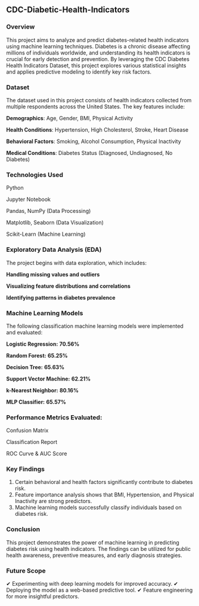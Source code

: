## CDC-Diabetic-Health-Indicators

### Overview

This project aims to analyze and predict diabetes-related health indicators using machine learning techniques. Diabetes is a chronic disease affecting millions of individuals worldwide, and understanding its health indicators is crucial for early detection and prevention. By leveraging the CDC Diabetes Health Indicators Dataset, this project explores various statistical insights and applies predictive modeling to identify key risk factors.

### Dataset

The dataset used in this project consists of health indicators collected from multiple respondents across the United States. The key features include:

**Demographics**: Age, Gender, BMI, Physical Activity

**Health Conditions**: Hypertension, High Cholesterol, Stroke, Heart Disease

**Behavioral Factors**: Smoking, Alcohol Consumption, Physical Inactivity

**Medical Conditions**: Diabetes Status (Diagnosed, Undiagnosed, No Diabetes)

### Technologies Used

Python

Jupyter Notebook

Pandas, NumPy (Data Processing)

Matplotlib, Seaborn (Data Visualization)

Scikit-Learn (Machine Learning)

### Exploratory Data Analysis (EDA)

The project begins with data exploration, which includes:

**Handling missing values and outliers**

**Visualizing feature distributions and correlations**

**Identifying patterns in diabetes prevalence**

### Machine Learning Models

The following classification machine learning models were implemented and evaluated:

**Logistic Regression:**	**70.56%**

**Random Forest:** **65.25%**

**Decision Tree:** **65.63%**

**Support Vector Machine:** **62.21%**

**k-Nearest Neighbor:** **80.16%**

**MLP Classifier:** **65.57%**

### Performance Metrics Evaluated:

Confusion Matrix

Classification Report

ROC Curve & AUC Score

### Key Findings

1. Certain behavioral and health factors significantly contribute to diabetes risk.
2. Feature importance analysis shows that BMI, Hypertension, and Physical Inactivity are strong predictors.
3. Machine learning models successfully classify individuals based on diabetes risk.

### Conclusion

This project demonstrates the power of machine learning in predicting diabetes risk using health indicators. The findings can be utilized for public health awareness, preventive measures, and early diagnosis strategies.

### Future Scope

✔ Experimenting with deep learning models for improved accuracy.
✔ Deploying the model as a web-based predictive tool.
✔ Feature engineering for more insightful predictors.
